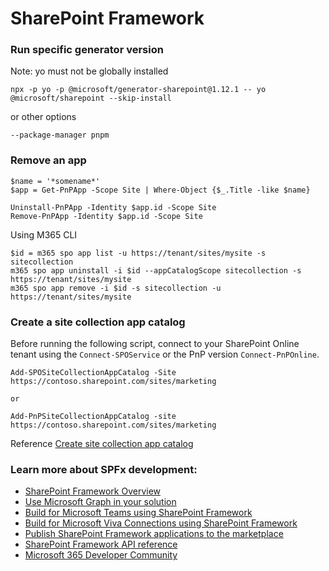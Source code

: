 # SharePoint Framework

### Run specific generator version

Note: yo must not be globally installed

```
npx -p yo -p @microsoft/generator-sharepoint@1.12.1 -- yo @microsoft/sharepoint --skip-install
```

or other options

```
--package-manager pnpm
```

### Remove an app

```
$name = '*somename*'
$app = Get-PnPApp -Scope Site | Where-Object {$_.Title -like $name}

Uninstall-PnPApp -Identity $app.id -Scope Site
Remove-PnPApp -Identity $app.id -Scope Site
```

Using M365 CLI

```
$id = m365 spo app list -u https://tenant/sites/mysite -s sitecollection
m365 spo app uninstall -i $id --appCatalogScope sitecollection -s https://tenant/sites/mysite
m365 spo app remove -i $id -s sitecollection -u https://tenant/sites/mysite
```

### Create a site collection app catalog

Before running the following script, connect to your SharePoint Online tenant using the `Connect-SPOService` or the PnP version `Connect-PnPOnline`.

```
Add-SPOSiteCollectionAppCatalog -Site https://contoso.sharepoint.com/sites/marketing

or

Add-PnPSiteCollectionAppCatalog -site https://contoso.sharepoint.com/sites/marketing
```

Reference [Create site collection app catalog](https://learn.microsoft.com/en-us/sharepoint/dev/general-development/site-collection-app-catalog?WT.mc_id=M365-MVP-4030574#create-a-site-collection-app-catalog)

### Learn more about SPFx development:

- [SharePoint Framework Overview](https://aka.ms/spfx)
- [Use Microsoft Graph in your solution](https://aka.ms/spfx-yeoman-graph)
- [Build for Microsoft Teams using SharePoint Framework](https://aka.ms/spfx-yeoman-teams)
- [Build for Microsoft Viva Connections using SharePoint Framework](https://aka.ms/spfx-yeoman-viva)
- [Publish SharePoint Framework applications to the marketplace](https://aka.ms/spfx-yeoman-store)
- [SharePoint Framework API reference](https://aka.ms/spfx-yeoman-api)
- [Microsoft 365 Developer Community](https://aka.ms/m365pnp)
